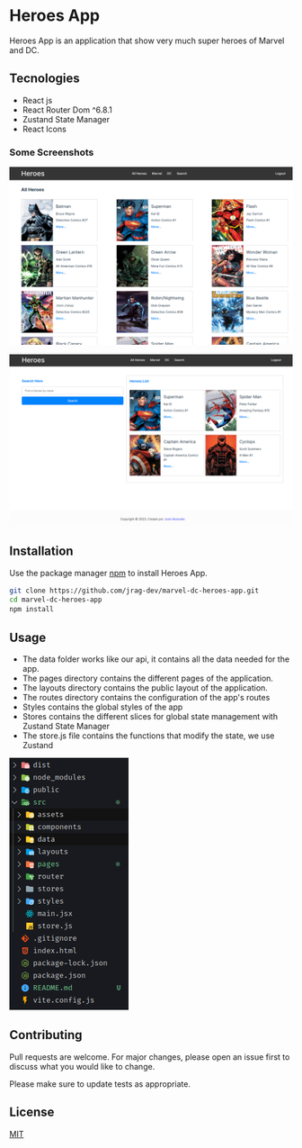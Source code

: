 # Heroes App

Heroes App is an application that show very much super heroes of Marvel and DC.

## Tecnologies

- React js
- React Router Dom ^6.8.1
- Zustand State Manager
- React Icons

### Some Screenshots

![Descripción de la imagen](./public/heroes/heroes-home.png)

![Descripción de la imagen](./public/heroes/heroes-search.png)

## Installation

Use the package manager [npm](https://www.npmjs.com/package/npm) to install Heroes App.

```bash
git clone https://github.com/jrag-dev/marvel-dc-heroes-app.git
cd marvel-dc-heroes-app
npm install
```

## Usage

- The data folder works like our api, it contains all the data needed for the app.
- The pages directory contains the different pages of the application.
- The layouts directory contains the public layout of the application.
- The routes directory contains the configuration of the app's routes
- Styles contains the global styles of the app
- Stores contains the different slices for global state management with Zustand State Manager
- The store.js file contains the functions that modify the state, we use Zustand

![Descripción de la imagen](./public/heroes/heroes-structure.png)

## Contributing

Pull requests are welcome. For major changes, please open an issue first
to discuss what you would like to change.

Please make sure to update tests as appropriate.

## License

[MIT](https://choosealicense.com/licenses/mit/)
